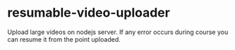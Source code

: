 # resumable-video-uploader
Upload large videos on nodejs server. If any error occurs during course you can resume it from the point uploaded.
